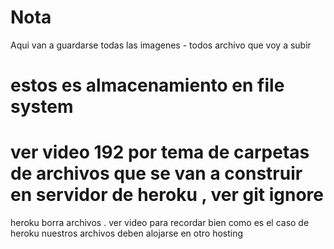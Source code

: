 # Nota
Aqui van a guardarse todas las imagenes - todos archivo que voy a subir
# estos es almacenamiento en file system 

# ver video 192 por tema de carpetas de archivos que  se van a construir en servidor de heroku , ver git ignore 
heroku borra archivos . ver video para recordar bien 
como es el caso de heroku nuestros archivos deben alojarse en otro hosting
 
